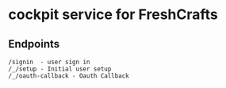 # cockpit service for FreshCrafts

## Endpoints

```
/signin  - user sign in
/_/setup - Initial user setup
/_/oauth-callback - Oauth Callback

```
